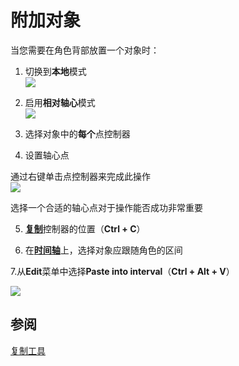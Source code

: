# 附加对象

当您需要在角色背部放置一个对象时：

1. 切换到**本地**模式  
![](https://cascadeur.com/images/category/2020/05/27/06e4c6cdc99ed40b2417a9203ab0f29d.png)

2. 启用**相对轴心**模式  
![](https://cascadeur.com/images/category/2020/05/27/af92bddc16e9ffe82155f565da84df2a.png)

3. 选择对象中的**每个**点控制器

4. 设置轴心点

通过右键单击点控制器来完成此操作  
![](https://cascadeur.com/images/category/2020/05/27/e14b428dff01d9110991f1bff6ea3c52.gif)

选择一个合适的轴心点对于操作能否成功非常重要

5. [**复制**](..Tools/AnimationTools/copy_tools.md)控制器的位置（**Ctrl + C**）

6. 在[**时间轴**](../Interface/timeline.md)上，选择对象应跟随角色的区间

7.从**Edit**菜单中选择**Paste into interval**（**Ctrl + Alt + V**）

![](https://cascadeur.com/images/category/2020/05/27/3f0359e91e2451763051bebe9ba222d9.gif)

## 参阅

[复制工具](..Tools/AnimationTools/copy_tools.md)